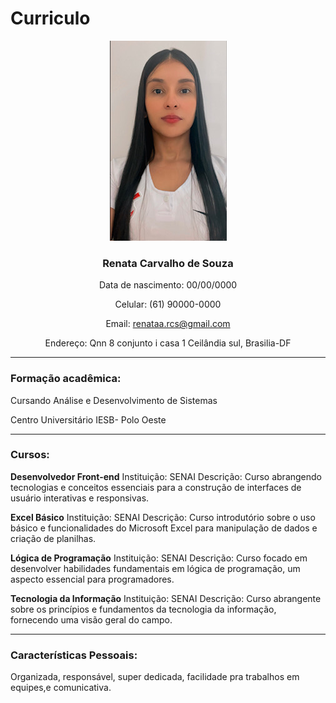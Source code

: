 # Curriculo

<div align="center">

![Renata](../imagem/reh.jpg) 

### **Renata Carvalho de Souza**

Data de nascimento: 00/00/0000

Celular: (61) 90000-0000

Email: renataa.rcs@gmail.com

Endereço: Qnn 8 conjunto i casa 1 Ceilândia sul, Brasilia-DF


</div>

---

### **Formação acadêmica:**

Cursando Análise e Desenvolvimento de Sistemas

Centro Universitário IESB- Polo Oeste

---


### **Cursos:**

**Desenvolvedor Front-end**
Instituição: SENAI
Descrição: Curso abrangendo tecnologias e conceitos essenciais para a construção de interfaces de usuário interativas e responsivas.

**Excel Básico**
Instituição: SENAI
Descrição: Curso introdutório sobre o uso básico e funcionalidades do Microsoft Excel para manipulação de dados e criação de planilhas.

**Lógica de Programação**
Instituição: SENAI
Descrição: Curso focado em desenvolver habilidades fundamentais em lógica de programação, um aspecto essencial para programadores.

**Tecnologia da Informação**
Instituição: SENAI
Descrição: Curso abrangente sobre os princípios e fundamentos da tecnologia da informação, fornecendo uma visão geral do campo.


---


### **Características Pessoais:**

Organizada, responsável, super dedicada, facilidade pra trabalhos em equipes,e comunicativa.


